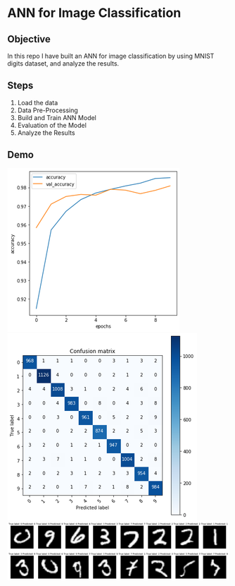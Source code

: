 # ANN for Image Classification
 
## Objective
In this repo I have built an ANN for image classification by using MNIST digits dataset, and analyze the results.

## Steps
1. Load the data
2. Data Pre-Processing
3. Build and Train ANN Model
4. Evaluation of the Model
5. Analyze the Results

## Demo
![alt text](https://github.com/rhettxio/Deep-Learning/blob/master/ANN%20for%20classification/Accuracy.png)
![alt text](https://github.com/rhettxio/Deep-Learning/blob/master/ANN%20for%20classification/Confusion%20Matrix.png)
![alt text](https://github.com/rhettxio/Deep-Learning/blob/master/ANN%20for%20classification/True%20Classification.png)
![alt text](https://github.com/rhettxio/Deep-Learning/blob/master/ANN%20for%20classification/Misclassified.png)
